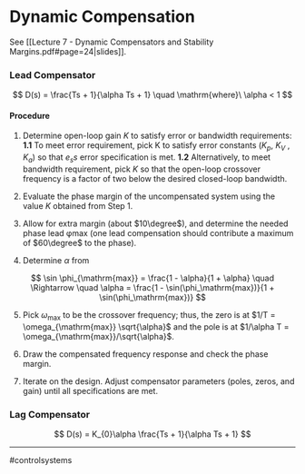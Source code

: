# Dynamic Compensation
See [[Lecture 7 - Dynamic Compensators and Stability Margins.pdf#page=24|slides]].

### Lead Compensator
$$
D(s) = \frac{Ts + 1}{\alpha Ts + 1} \quad \mathrm{where}\ \alpha < 1
$$


#### Procedure
1. Determine open-loop gain $K$ to satisfy error or bandwidth requirements:
    **1.1** To meet error requirement, pick K to satisfy error constants ($K_p$, $K_V$ , $K_a$) so that $e_ss$ error specification is met.
    **1.2** Alternatively, to meet bandwidth requirement, pick $K$ so that the open-loop crossover frequency is a factor of two below the desired closed-loop bandwidth. 
2. Evaluate the phase margin of the uncompensated system using the value $K$ obtained from Step 1.

3. Allow for extra margin (about $10\degree$), and determine the needed phase lead φmax (one lead compensation should contribute a maximum of $60\degree$ to the phase).
4. Determine $\alpha$ from

$$
\sin \phi_{\mathrm{max}} = \frac{1 - \alpha}{1 + \alpha}
\quad
\Rightarrow
\quad
\alpha  = \frac{1 - \sin(\phi_\mathrm{max})}{1 + \sin(\phi_\mathrm{max})}
$$

5. Pick $\omega_\mathrm{max}$ to be the crossover frequency; thus, the zero is at $1/T = \omega_{\mathrm{max}} \sqrt{\alpha}$ and the pole is at $1/\alpha T = \omega_{\mathrm{max}}/\sqrt{\alpha}$.


6. Draw the compensated frequency response and check the phase margin.

7. Iterate on the design. Adjust compensator parameters (poles, zeros, and gain) until all specifications are met.

### Lag Compensator
$$
D(s) = K_{0}\alpha \frac{Ts + 1}{\alpha Ts + 1}
$$


---
#controlsystems
